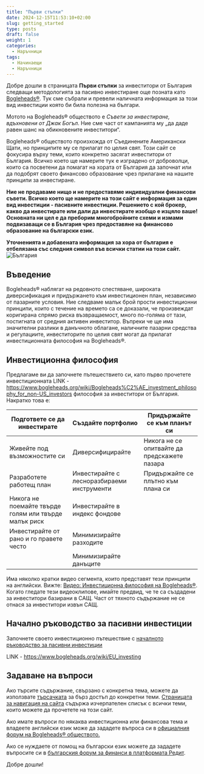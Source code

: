 ```yaml
---
title: "Първи стъпки"
date: 2024-12-15T11:53:10+02:00
slug: getting_started
type: posts
draft: false
weight: 1
categories:
  - Наръчници
tags:
  - Начинаещи
  - Наръчници
---
```


Добре дошли в страницата **Първи стъпки** за инвеститори от България следващи методологията за пасивно инвестиране още позната като [Bogleheads®](https://www.bogleheads.org/). Тук сме събрали и превели наличната информация за този вид инвестиции която би била полезна на българи.

Мотото на Bogleheads® обществото е *Съвети за инвестиране, вдъхновени от Джак Богъл*. Ние сме част от кампанията му „да даде равен шанс на обикновените инвеститори“.

Bogleheads® обществото произхожда от Съединените Американски Щати, но принципите му се прилагат по целия свят. Този сайт се фокусира върху теми, които конкретно засягат инвеститори от България. Всичко което ще намерите тук е изградено от доброволци, които са посветени да помагат на хората от България да започнат или да подобрят своето финансово образование чрез прилагане на нашите принципи за инвестиране.

**Ние не продаваме нищо и не предоставяме индивидуални финансови съвети. Всичко което ще намерите на този сайт е информация за един вид инвестиции - пасивните инвестиции. Решението с кой брокер, какво да инвестирате или дали да инвестирате изобщо е изцяло ваше! Основната ни цел е да преборим многобройните схеми и измами подвизаващи се в България чрез предоставяне на финансово образование на български език.**

**Уточненията и добавената информация за хора от българия е отбелязана със следния символ във всички статии на този сайт.**
![България](/img/bgflag.png)

## Въведение
Bogleheads® наблягат на редовното спестяване, широката диверсификация и придържането към инвестиционен план, независимо от пазарните условия. Ние следваме малък брой прости инвестиционни принципи, които с течение на времето са се доказали, че произвеждат коригирана спрямо риска възвращаемост, много по-голяма от тази, постигната от средния активен инвеститор. Въпреки че ще има значителни разлики в данъчното облагане, наличните пазарни средства и регулациите, инвеститорите по целия свят могат да прилагат инвестиционната философия на Bogleheads®.

## Инвестиционна философия
Предлагаме ви да започнете пътешествието си, като първо прочетете инвестиционната LINK - https://www.bogleheads.org/wiki/Bogleheads%C2%AE_investment_philosophy_for_non-US_investors  философия за инвеститори от България. Накратко това е:

| Подгответе се да инвестирате | Създайте портфолио | Придържайте се към планът си |
|--|--|--|
| Живейте под възможностите си | Диверсифицирайте | Никога не се опитвайте да предскажете пазара |
| Разработете работещ план | Инвестирайте с лесноразбираеми инструменти | Придържайте се плътно към плана си |
| Никога не поемайте твърде голям или твърде малък риск | Инвестирайте в индекс фондове |  |
| Инвестирайте от рано и го правете често | Минимизирайте разходите |  |
|  | Минимизирайте данъците |  |

Има няколко кратки видео сегмента, които представят тези принципи на английски. Вижте: [Видео: Инвестиционна философия на Bogleheads®](https://www.bogleheads.org/wiki/Video:Bogleheads%C2%AE_investment_philosophy). Когато гледате тези видеоклипове, имайте предвид, че те са създадени за инвеститори базирани в САЩ. Част от тяхното съдържание не се отнася за инвеститори извън САЩ.

## Начално ръководство за пасивни инвестиции
Започнете своето инвестиционно пътешествие с [началното ръководство за пасивни инвестиции](/posts/the_beginners_guide_to_passive_investing/)

LINK - https://www.bogleheads.org/wiki/EU_investing

## Задаване на въпроси
Ако търсите съдържание, свързано с конкретна тема, можете да използвате [търсачката](/search/) за бърз достъп до конкретни теми. [Страницата за навигация на сайта](/archives/) съдържа изчерпателен списък с всички теми, които можете да прочетете на този сайт.

Ако имате въпроси по някаква инвестиционна или финансова тема и владеете английски език може да зададете въпроса си в [официалния форум на Bogleheads® обществото.](https://www.bogleheads.org/forum/viewforum.php?f=22)

Ако се нуждаете от помощ на български език можете да зададете въпросите си в [българския форум за финанси в платформата Редит](https://www.reddit.com/r/financebg/).

Добре дошли!
